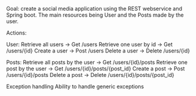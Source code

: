 Goal: create a social media application using the REST webservice and Spring boot. The main resources being User and the Posts made by the user. 

Actions:

User:
Retrieve all users -> Get  /users
Retrieve one user by id -> Get /users/{id} 
Create a user -> Post /users
Delete a user -> Delete /users/{id}

Posts:
Retrieve all posts by the user -> Get  /users/{id}/posts
Retrieve one post by the user -> Get /users/{id}/posts/{post_id} 
Create a post -> Post /users/{id}/posts
Delete a post -> Delete /users/{id}/posts/{post_id}

Exception handling
Ability to handle generic exceptions